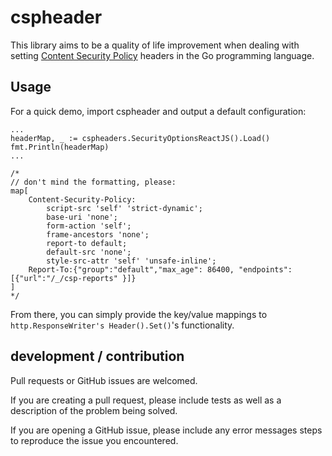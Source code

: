 # cspheader

This library aims to be a quality of life improvement when dealing with 
setting [Content Security Policy](https://developer.mozilla.org/en-US/docs/Web/HTTP/CSP) headers in the Go programming language.

## Usage 

For a quick demo, import cspheader and output a default configuration:

```
...
headerMap, _ := cspheaders.SecurityOptionsReactJS().Load()
fmt.Println(headerMap)
...

/*
// don't mind the formatting, please:
map[
    Content-Security-Policy:
        script-src 'self' 'strict-dynamic'; 
        base-uri 'none'; 
        form-action 'self'; 
        frame-ancestors 'none'; 
        report-to default; 
        default-src 'none'; 
        style-src-attr 'self' 'unsafe-inline'; 
    Report-To:{"group":"default","max_age": 86400, "endpoints": [{"url":"/_/csp-reports" }]}
]
*/
```

From there, you can simply provide the key/value mappings to `http.ResponseWriter's Header().Set()`'s functionality.

## development / contribution

Pull requests or GitHub issues are welcomed.

If you are creating a pull request, please include tests as well as a description of the problem being solved.

If you are opening a GitHub issue, please include any error messages steps to reproduce the issue you encountered.
